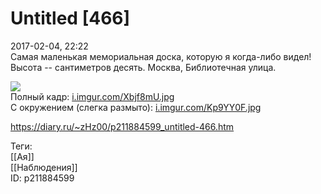 Untitled [466]
===============

   
 2017-02-04, 22:22   
  Самая маленькая мемориальная доска, которую я когда-либо видел! Высота -- сантиметров десять. Москва, Библиотечная улица.   
   
   [![](https://i.imgur.com/lYI78l6l.jpg)](https://i.imgur.com/lYI78l6.jpg)     
 Полный кадр:  [i.imgur.com/Xbjf8mU.jpg](https://i.imgur.com/Xbjf8mU.jpg)    
 С окружением (слегка размыто):  [i.imgur.com/Kp9YY0F.jpg](https://i.imgur.com/Kp9YY0F.jpg)    
    
 <https://diary.ru/~zHz00/p211884599_untitled-466.htm>   
   
 Теги:   
 [[Ая]]   
 [[Наблюдения]]   
 ID: p211884599